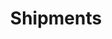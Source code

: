 ---
title: "Shipments" 
shipmentImg1: "/images/resources/transo-shipmentin-transist1.jpg"
shipH1: "Shipments In-Transit information – Critical to logistics efficiency"
shipP1: "Where exactly are the shipments in-transit? When do they arrive? Are they on time? Who will receive the goods? What is arriving? How many trucks are arriving? Do I have enough space at the warehouse? What equipment and manpower do I need to load and unload the goods? How do I bring down the administration costs related to manual coordination and data entry? Is my business data protected?"
shipP2: "These and many more questions remain a challenge for logistics teams across the industry, more so relevant in the e-com and distribution sectors. Logistics today is all about information availability leading to efficient dispatches and deliveries. With largescale penetration and acceptability of online shopping, well planned dispatch and deliveries are critical to service the needs of the buyer, on time, every time. "
shipH2: "I.	The INEFFICIENCIES"
shipP3: "Package has left the facility, package has arrived at the facility, out for delivery”. This kind of information does not seem to make enough sense to the end users in this age of technological innovations and expectations of near real-time information.  Surprisingly, even the large e-com and distribution players still plan and work around time based deliveries for trucks with stringent SLA’s, putting the drivers under tremendous stress. A no show at the designated time by the trucks would mean longer wait times for the trucks to load / unload, affecting the warehouse efficiency. Largely, the trucks meet the deadlines set. However, there are quite a number of instances wherein there are delayed arrivals and the trucks are stranded for want of unloading bays at the destination warehouses leading to trucks lying idle with the load and nowhere to go. This can have a significant effect on efficiency and losses, both for the customers and the truckers."
shipH3: "II.	GPS trackers are PASSÉ"
shipP4: "Implementation of intelligent location based technologies that provide near real-time in-transit information  for shipments can largely improve the e-com & distribution logistics systems by providing the right set of information to the relevant stakeholders on time that can enable better logistics planning. Smartphone based location intelligence systems are gaining ground with their business value justified in terms of investment and maintenance when compared to portable / fixed GPS trackers. Portable GPS trackers involve operational costs for every trip while the fixed GPS trackers are not open to provide information to all the stakeholders as desired. The truckers do not expose their GPS tracker credentials to an outside user due to the underlying technology limitation and for privacy reasons. Hence, the data entry is mostly manual and prone to errors creeping in. With limited availability of automated in-transit data about shipments, it is also a challenging task to keep the systems and users updated with near real-time information. Moreover, unmanaged GPS trackers at the trucker end can prove to be the weakest link when it comes to data privacy and protection for a business."
shipH4: "III.	Achieving the NEXT"
shipP5: "While there are a lot of thoughts on what may be the right technology approach to deriving value at every step in the logistics processes, ease of use, near real-time information availability, transparency and operational costs will decide the future of shipment tracking and tracing. By enforcing technology discipline on the truckers and drivers, it is possible to achieve cost optimization and the desired results with just a smartphone rather than depending on a tightly bound GPS tracking hardware device.  Largescale penetration and usage of smartphones among the trucking fraternity is a positive outlook for bringing in the necessary change."
shipP6: "TRANSO can get you there. Talk to us today."
---